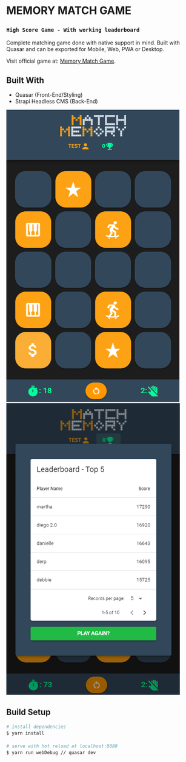 # MEMORY MATCH GAME


### `High Score Game - With working leaderboard`

Complete matching game done with native support in mind. Built with Quasar and can be exported for Mobile, Web, PWA or Desktop.

Visit official game at: [Memory Match Game](https://jaimegonzalezjr.com/games/memory/).


## Built With
* Quasar (Front-End/Styling)
* Strapi Headless CMS (Back-End)

![Screenshot](https://github.com/lnsflive/MatchMemoryGame/blob/main/src/assets/ss1.png)
![Screenshot](https://github.com/lnsflive/MatchMemoryGame/blob/main/src/assets/ss2.png)

## Build Setup

```bash
# install dependencies
$ yarn install

# serve with hot reload at localhost:8080
$ yarn run webDebug // quasar dev